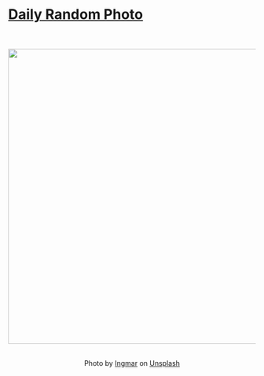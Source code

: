 # [Daily Random Photo](https://www.dailyrandomphoto.com/)

<div align="center">
  <br>
  <br>
  <a href="https://www.dailyrandomphoto.com/p/2020/2020-12-01/"><img src="https://images.unsplash.com/photo-1604473189519-d95e8a4094e5?crop=entropy&cs=tinysrgb&fit=max&fm=jpg&ixid=MXw3NzUwOHwwfDF8cmFuZG9tfHx8fHx8fHw&ixlib=rb-1.2.1&q=80&w=1080" width="600px"></a>
  <br>
  <br>
  <p class="has-text-grey">Photo by <a href="https://unsplash.com/@ingmarr?utm_source=Daily%20Random%20Photo&amp;utm_medium=referral" target="_blank" rel="noopener noreferrer">Ingmar</a> on <a href="https://unsplash.com/photos/UvVSsE28KCU?utm_source=Daily%20Random%20Photo&amp;utm_medium=referral" target="_blank" rel="noopener noreferrer">Unsplash</a></p>
</div>
